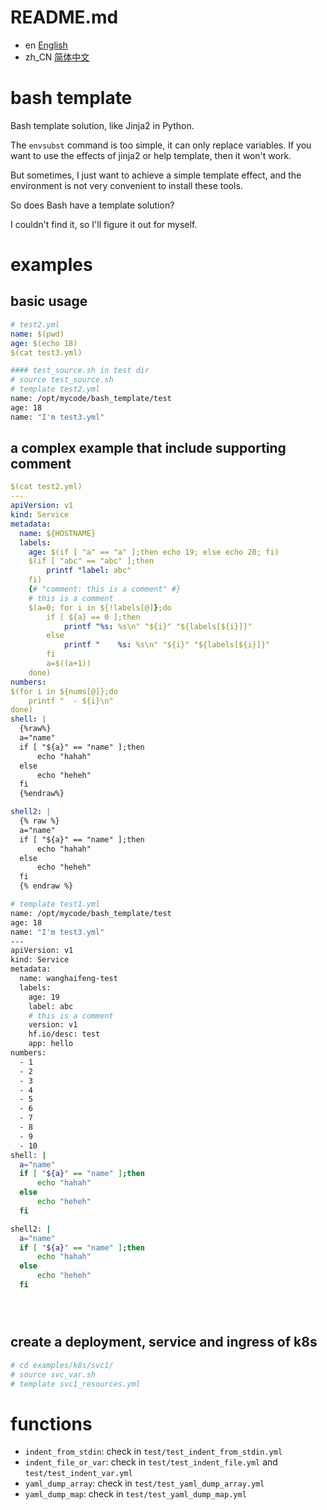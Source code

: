 # README.md

- en [English](README.en_US.md)
- zh_CN [简体中文](readme/README.md)

# bash template


Bash template solution, like Jinja2 in Python.

The `envsubst` command is too simple, it can only replace variables.
If you want to use the effects of jinja2 or help template, then it won't work.

But sometimes, I just want to achieve a simple template effect, and the environment is not very convenient to install these tools.

So does Bash have a template solution?

I couldn't find it, so I'll figure it out for myself.



# examples

## basic usage

```yaml
# test2.yml
name: $(pwd)
age: $(echo 18)
$(cat test3.yml)
```

```bash
#### test_source.sh in test dir
# source test_source.sh
# template test2.yml 
name: /opt/mycode/bash_template/test
age: 18
name: "I'm test3.yml"

```

## a complex example that include supporting comment

```yaml
$(cat test2.yml)
---
apiVersion: v1
kind: Service
metadata:
  name: ${HOSTNAME}
  labels:
    age: $(if [ "a" == "a" ];then echo 19; else echo 20; fi)
    $(if [ "abc" == "abc" ];then 
        printf "label: abc"
    fi)
    {# "comment: this is a comment" #}
    # this is a comment
    $(a=0; for i in ${!labels[@]};do
        if [ ${a} == 0 ];then
            printf "%s: %s\n" "${i}" "${labels[${i}]}" 
        else
            printf "    %s: %s\n" "${i}" "${labels[${i}]}"
        fi
        a=$((a+1))
    done)
numbers:
$(for i in ${nums[@]};do
    printf "  - ${i}\n"
done)
shell: |
  {%raw%}
  a="name"
  if [ "${a}" == "name" ];then
      echo "hahah"
  else
      echo "heheh"
  fi
  {%endraw%}

shell2: |
  {% raw %}
  a="name"
  if [ "${a}" == "name" ];then
      echo "hahah"
  else
      echo "heheh"
  fi
  {% endraw %}

```

```bash
# template test1.yml
name: /opt/mycode/bash_template/test
age: 18
name: "I'm test3.yml"
---
apiVersion: v1
kind: Service
metadata:
  name: wanghaifeng-test
  labels:
    age: 19
    label: abc
    # this is a comment
    version: v1
    hf.io/desc: test
    app: hello
numbers:
  - 1
  - 2
  - 3
  - 4
  - 5
  - 6
  - 7
  - 8
  - 9
  - 10
shell: |
  a="name"
  if [ "${a}" == "name" ];then
      echo "hahah"
  else
      echo "heheh"
  fi

shell2: |
  a="name"
  if [ "${a}" == "name" ];then
      echo "hahah"
  else
      echo "heheh"
  fi





```

## create a deployment, service and ingress of k8s

```bash
# cd examples/k8s/svc1/
# source svc_var.sh 
# template svc1_resources.yml 

```


# functions

* `indent_from_stdin`: check in `test/test_indent_from_stdin.yml`
* `indent_file_or_var`: check in `test/test_indent_file.yml` and `test/test_indent_var.yml`
* `yaml_dump_array`: check in `test/test_yaml_dump_array.yml`
* `yaml_dump_map`: check in `test/test_yaml_dump_map.yml`


